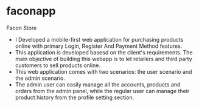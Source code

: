 # faconapp
Facon Store


- I Developed a mobile-first web application for purchasing products
online with primary Login, Register And Payment Method features.
- This application is developed basesd on the client's requirements. 
The main objective of building this webapp is to let retailers and third party customers to sell products online.
- This web application comes with two scenarios: the user scenario and
the admin scenario.
- The admin user can easily manage all the accounts,
products and orders from the admin panel, while the regular user can
manage their product history from the profile setting section.
